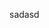 <!--
 * @Date: 2021-06-04 10:08:10
 * @LastEditTime: 2021-06-04 10:08:20
 * @Author: 爱你一万年！！！
 * @LastEditors: 爱你一万年！！！
 * @File info: 
-->
sadasd